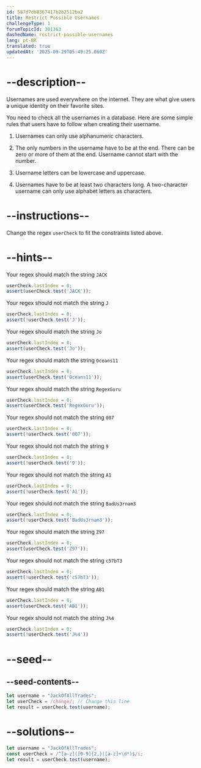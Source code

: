 ```yaml
---
id: 587d7db8367417b2b2512ba2
title: Restrict Possible Usernames
challengeType: 1
forumTopicId: 301363
dashedName: restrict-possible-usernames
lang: pt-BR
translated: true
updatedAt: '2025-09-29T05:49:25.060Z'
---
```


# --description--

Usernames are used everywhere on the internet. They are what give users a unique identity on their favorite sites.

You need to check all the usernames in a database. Here are some simple rules that users have to follow when creating their username.

1) Usernames can only use alphanumeric characters.

2) The only numbers in the username have to be at the end. There can be zero or more of them at the end. Username cannot start with the number.

3) Username letters can be lowercase and uppercase.

4) Usernames have to be at least two characters long. A two-character username can only use alphabet letters as characters.

# --instructions--

Change the regex `userCheck` to fit the constraints listed above.

# --hints--

Your regex should match the string `JACK`

```js
userCheck.lastIndex = 0;
assert(userCheck.test('JACK'));
```

Your regex should not match the string `J`

```js
userCheck.lastIndex = 0;
assert(!userCheck.test('J'));
```

Your regex should match the string `Jo`

```js
userCheck.lastIndex = 0;
assert(userCheck.test('Jo'));
```

Your regex should match the string `Oceans11`

```js
userCheck.lastIndex = 0;
assert(userCheck.test('Oceans11'));
```

Your regex should match the string `RegexGuru`

```js
userCheck.lastIndex = 0;
assert(userCheck.test('RegexGuru'));
```

Your regex should not match the string `007`

```js
userCheck.lastIndex = 0;
assert(!userCheck.test('007'));
```

Your regex should not match the string `9`

```js
userCheck.lastIndex = 0;
assert(!userCheck.test('9'));
```

Your regex should not match the string `A1`

```js
userCheck.lastIndex = 0;
assert(!userCheck.test('A1'));
```

Your regex should not match the string `BadUs3rnam3`

```js
userCheck.lastIndex = 0;
assert(!userCheck.test('BadUs3rnam3'));
```

Your regex should match the string `Z97`

```js
userCheck.lastIndex = 0;
assert(userCheck.test('Z97'));
```

Your regex should not match the string `c57bT3`

```js
userCheck.lastIndex = 0;
assert(!userCheck.test('c57bT3'));
```

Your regex should match the string `AB1`

```js
userCheck.lastIndex = 0;
assert(userCheck.test('AB1'));
```

Your regex should not match the string `J%4`

```js
userCheck.lastIndex = 0;
assert(!userCheck.test('J%4'))
```

# --seed--

## --seed-contents--

```js
let username = "JackOfAllTrades";
let userCheck = /change/; // Change this line
let result = userCheck.test(username);
```

# --solutions--

```js
let username = "JackOfAllTrades";
const userCheck = /^[a-z]([0-9]{2,}|[a-z]+\d*)$/i;
let result = userCheck.test(username);
```
